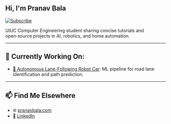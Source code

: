 ## Hi, I'm Pranav Bala

[![Subscribe](https://img.shields.io/badge/Subscribe-on%20YouTube-red?logo=youtube\&style=for-the-badge)](https://www.youtube.com/technotebook)

UIUC Computer Engineering student sharing concise tutorials and open‑source projects in AI, robotics, and home automation.

---

## 🔧 Currently Working On:

- [🚀 Autonomous Lane-Following Robot Car](https://github.com/TechNotebookYT/Lane-Tracking-Robot-Car): ML pipeline for road lane identification and path prediction.


---

## 📫 Find Me Elsewhere
* 🌐 [pranavbala.com](https://pranavbala.com)
* 💼 [LinkedIn](https://linkedin.pranavbala.com)
